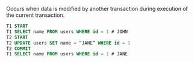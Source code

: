 
Occurs when data is modified by another transaction during execution of the current transaction.

```sql
T1 START
T1 SELECT name FROM users WHERE id = 1 # JOHN
T2 START
T2 UPDATE users SET name = “JANE” WHERE id = 1
T2 COMMIT
T1 SELECT name FROM users WHERE id = 1 # JANE
```